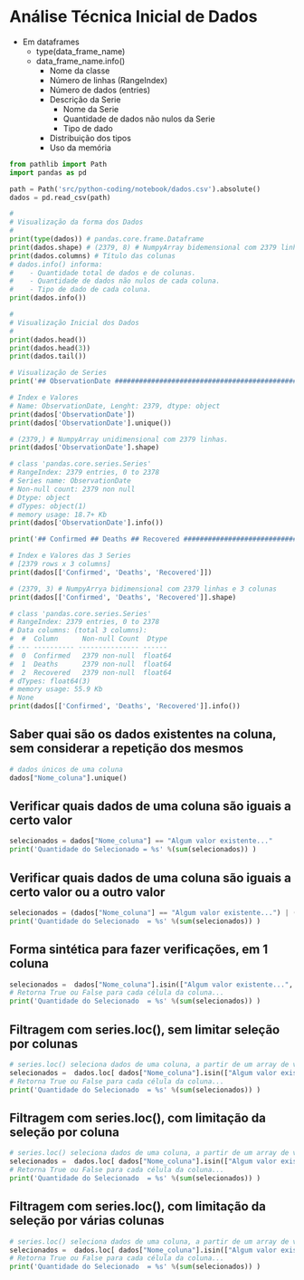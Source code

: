 # Análise Técnica Inicial de Dados

- Em dataframes
    - type(data_frame_name)
    - data_frame_name.info()
        - Nome da classe
        - Número de linhas (RangeIndex)
        - Número de dados (entries)
        - Descrição da Serie
            - Nome da Serie
            - Quantidade de dados não nulos da Serie
            - Tipo de dado
        - Distribuição dos tipos
        - Uso da memória

```python
from pathlib import Path
import pandas as pd

path = Path('src/python-coding/notebook/dados.csv').absolute()
dados = pd.read_csv(path)

#
# Visualização da forma dos Dados
#
print(type(dados)) # pandas.core.frame.Dataframe
print(dados.shape) # (2379, 8) # NumpyArray bidemensional com 2379 linhas e 8 colunas.
print(dados.columns) # Título das colunas
# dados.info() informa:
#    - Quantidade total de dados e de colunas. 
#    - Quantidade de dados não nulos de cada coluna.
#    - Tipo de dado de cada coluna.
print(dados.info())

#
# Visualização Inicial dos Dados
#
print(dados.head())
print(dados.head(3))
print(dados.tail())

# Visualização de Series
print('## ObservationDate ###############################################')

# Index e Valores 
# Name: ObservationDate, Lenght: 2379, dtype: object
print(dados['ObservationDate'])
print(dados['ObservationDate'].unique())

# (2379,) # NumpyArray unidimensional com 2379 linhas.
print(dados['ObservationDate'].shape)

# class 'pandas.core.series.Series'
# RangeIndex: 2379 entries, 0 to 2378
# Series name: ObservationDate
# Non-null count: 2379 non null
# Dtype: object
# dTypes: object(1)
# memory usage: 18.7+ Kb
print(dados['ObservationDate'].info())

print('## Confirmed ## Deaths ## Recovered ###############################')

# Index e Valores das 3 Series
# [2379 rows x 3 columns]
print(dados[['Confirmed', 'Deaths', 'Recovered']])

# (2379, 3) # NumpyArrya bidimensional com 2379 linhas e 3 colunas
print(dados[['Confirmed', 'Deaths', 'Recovered']].shape)

# class 'pandas.core.series.Series'
# RangeIndex: 2379 entries, 0 to 2378
# Data columns: (total 3 columns):
#  #  Column      Non-null Count  Dtype
# --- ---------- --------------- ------
#  0  Confirmed   2379 non-null  float64 
#  1  Deaths      2379 non-null  float64
#  2  Recovered   2379 non-null  float64
# dTypes: float64(3)
# memory usage: 55.9 Kb
# None
print(dados[['Confirmed', 'Deaths', 'Recovered']].info())
```  

## Saber quai são os dados existentes na coluna, sem considerar a repetição dos mesmos
```python
# dados únicos de uma coluna
dados["Nome_coluna"].unique()
```

## Verificar quais dados de uma coluna são iguais a certo valor
```python
selecionados = dados["Nome_coluna"] == "Algum valor existente..."
print('Quantidade do Selecionado = %s' %(sum(selecionados)) )
```

## Verificar quais dados de uma coluna são iguais a certo valor ou a outro valor
```python
selecionados = (dados["Nome_coluna"] == "Algum valor existente...") | (dados["Nome_coluna"] == "Algum outro valor existente...")
print('Quantidade do Selecionado  = %s' %(sum(selecionados)) )
```

## Forma sintética para fazer verificações, em 1 coluna
```python 
selecionados =  dados["Nome_coluna"].isin(["Algum valor existente...", "Algum outro valor existente..."])
# Retorna True ou False para cada célula da coluna...
print('Quantidade do Selecionado  = %s' %(sum(selecionados)) )
```  

## Filtragem com series.loc(), sem limitar seleção por colunas
```python
# series.loc() seleciona dados de uma coluna, a partir de um array de valores True ou False, que tenha o mesmo tamanho de index da coluna.
selecionados =  dados.loc[ dados["Nome_coluna"].isin(["Algum valor existente...", "Algum outro valor existente..."]) ]
# Retorna True ou False para cada célula da coluna...
print('Quantidade do Selecionado  = %s' %(sum(selecionados)) )
```  

## Filtragem com series.loc(), com limitação da seleção por coluna
```python
# series.loc() seleciona dados de uma coluna, a partir de um array de valores True ou False, que tenha o mesmo tamanho de index da coluna.
selecionados =  dados.loc[ dados["Nome_coluna"].isin(["Algum valor existente...", "Algum outro valor existente..."]), 1970 ]
# Retorna True ou False para cada célula da coluna...
print('Quantidade do Selecionado  = %s' %(sum(selecionados)) )
```

## Filtragem com series.loc(), com limitação da seleção por várias colunas
```python
# series.loc() seleciona dados de uma coluna, a partir de um array de valores True ou False, que tenha o mesmo tamanho de index da coluna.
selecionados =  dados.loc[ dados["Nome_coluna"].isin(["Algum valor existente...", "Algum outro valor existente..."]), 1970:2021 ]
# Retorna True ou False para cada célula da coluna...
print('Quantidade do Selecionado  = %s' %(sum(selecionados)) )
```